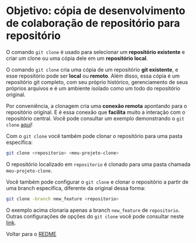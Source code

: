 # Objetivo: cópia de desenvolvimento de colaboração de repositório para repositório

O comando `git clone` é usado para selecionar um **repositório existente** e criar um clone ou uma cópia dele em um **repositório local**.

O comando `git clone` cria uma cópia de um repositório **git existente**, e esse repositório pode ser **local** ou **remoto**. Além disso, essa cópia é um repositório git completo, com seu próprio histórico, gerenciamento de seus próprios arquivos e é um ambiente isolado como um todo do repositório original.

Por conveniência, a clonagem cria uma **conexão remota** apontando para o repositório original. E é essa conexão que **facilita** muito a interação com o repositório central. Você pode consultar um exemplo demonstrando o `git clone` [aqui](https://www.atlassian.com/br/git/tutorials/setting-up-a-repository)!

Com o `git clone` você também pode clonar o repositório para uma pasta específica:

```bash
git clone <repositorio> <meu-projeto-clone>
```

O repositório localizado em `repositorio` é clonado para uma pasta chamada `meu-projeto-clone`.

Você também pode configurar o `git clone` e clonar o repositório a partir de uma branch específica, diferente da original dessa forma:

```bash
git clone -branch new_feature <repositorio>
```

O exemplo acima clonaria apenas a branch `new_feature` de `repositorio`. Outras configurações de opções do `git clone` você pode consultar neste [link](https://git-scm.com/docs/git-clone).

Voltar para o [REDME](https://github.com/whoemai/Git-sobrevivente/blob/bf2fa3424c5238863c7824be6e34651d7d60802d/README.md)